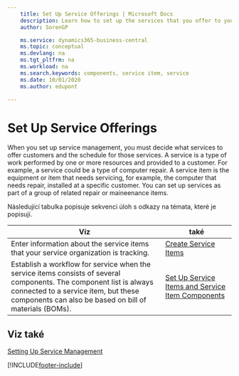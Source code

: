 ```yaml
---
    title: Set Up Service Offerings | Microsoft Docs
    description: Learn how to set up the services that you offer to your customers.
    author: SorenGP

    ms.service: dynamics365-business-central
    ms.topic: conceptual
    ms.devlang: na
    ms.tgt_pltfrm: na
    ms.workload: na
    ms.search.keywords: components, service item, service
    ms.date: 10/01/2020
    ms.author: edupont

---
```


# Set Up Service Offerings
When you set up service management, you must decide what services to offer customers and the schedule for those services. A service is a type of work performed by one or more resources and provided to a customer. For example, a service could be a type of computer repair. A service item is the equipment or item that needs servicing, for example, the computer that needs repair, installed at a specific customer. You can set up services as part of a group of related repair or maineenance items.

Následující tabulka popisuje sekvenci úloh s odkazy na témata, které je popisují.

| **Viz** | **také** |
|------------|-------------|  
| Enter information about the service items that your service organization is tracking. | [Create Service Items](service-how-to-create-service-items.md) |
| Establish a workflow for service when the service items consists of several components. The component list is always connected to a service item, but these components can also be based on bill of materials (BOMs). | [Set Up Service Items and Service Item Components](service-how-setup-service-items.md) |

## Viz také
[Setting Up Service Management](service-setup-service.md)

[!INCLUDE[footer-include](includes/footer-banner.md)]